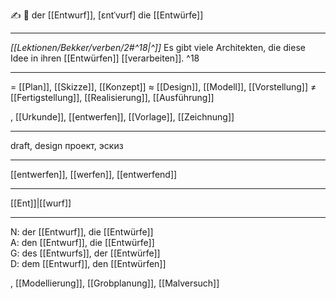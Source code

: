 ✍️ 🔵 der [[Entwurf]], [ɛntˈvʊrf]
die [[Entwürfe]]

---
*[[Lektionen/Bekker/verben/2#^18|^]]* Es gibt viele Architekten, die diese Idee in ihren [[Entwürfen]] [[verarbeiten]]. ^18

---
= [[Plan]], [[Skizze]], [[Konzept]]
≈ [[Design]], [[Modell]], [[Vorstellung]]
≠ [[Fertigstellung]], [[Realisierung]], [[Ausführung]]

, [[Urkunde]], [[entwerfen]], [[Vorlage]], [[Zeichnung]]

---
draft, design
проект, эскиз

---
[[entwerfen]], [[werfen]], [[entwerfend]]

---
[[Ent]]|[[wurf]]


---
N: der [[Entwurf]], die [[Entwürfe]]  
A: den [[Entwurf]], die [[Entwürfe]]  
G: des [[Entwurfs]], der [[Entwürfe]]  
D: dem [[Entwurf]], den [[Entwürfen]]

, [[Modellierung]], [[Grobplanung]], [[Malversuch]]